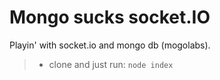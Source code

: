 # Mongo sucks socket.IO
Playin' with socket.io and mongo db (mogolabs).

> - clone and just run: `node index`